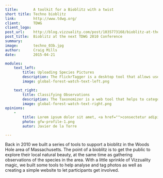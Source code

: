 ```yaml
---
title:       A toolkit for a Bioblitz with a twist
short title: Techno bioblitz
link:        http://www.tdwg.org/
client:      TDWG
client_logo: 
post_url:    http://blog.vizzuality.com/post/1035773168/bioblitz-at-the-next-tdwg-2010-conference
post_title:  Bioblitz at the next TDWG 2010 Conference
summary:     
image:       techno_03b.jpg
author:      Craig Mills
date:        2015-04-21

modules:
    text_left:
        title: Uploading Species Pictures
        description: The FlickrTagger is a desktop tool that allows users to upload pictures and geotag them. Developed in Flex, it draws on the interactive capabilities of this technology for organizing and categorizing the user pictures in an optimal way.
        image: global-forest-watch-text-left.png

    text_right:
        title: Classifying Observations
        description: The Taxonomizer is a web tool that helps to categorize species observed during the BioBlitz, showing pictures and asking the user for identifying. It uses the GBIF species database as a suggestions dictionary.
        image: global-forest-watch-text-right.png
opinions:
    -
        title: Lorem ipsum dolor sit amet, <a href="">consectetur adipisicing</a> elit, sed do eiusmod tempor incididunt.
        photo: gfw-profile-1.png
        autor: Javier de la Torre

---
```


Back in 2010 we built a series of tools to support a bioblitz in the Woods Hole area of Massachusetts. The point of a bioblitz is to get the public to explore their local natural beauty, at the same time as gathering observations of the species in the area. With a little sprinkle of Vizzuality magic, we built some tools to help analyse and tag photos as well as creating a simple website to let participants get involved.
